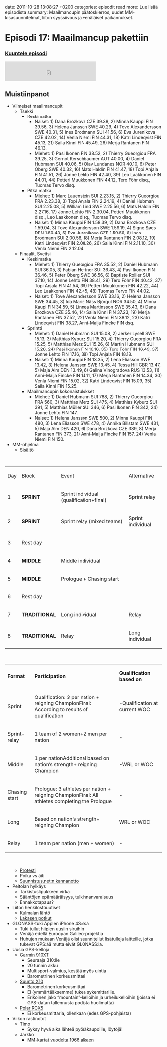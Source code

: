 date: 2011-10-28 13:08:27 +0200
categories: episodit
read more: Lue lis&auml;&auml; episodista
summary: Maailmancupin p&auml;&auml;t&ouml;skierros, uudet MM-kisasuunnitelmat, liiton syyssiivous ja ven&auml;l&auml;iset paikannukset.

# Episodi 17: Maailmancup pakettiin

### [Kuuntele episodi](http://traffic.libsyn.com/raskaasti/episodi-17-final.mp3)

<script type="text/javascript" src="http://player.wizzard.tv/player/o/j/x/133545922880/config/k-a981f8b500e1d1de/uuid/root/height/240/width/480/episode/k-f12b099bb3175ba5.m4v"></script>

<iframe src="http://www.facebook.com/plugins/likebox.php?href=http%3A%2F%2Fwww.facebook.com%2Fpages%2FRaskaasti%2F164707666913459&amp;width=292&amp;colorscheme=dark&amp;show_faces=false&amp;stream=false&amp;header=false&amp;height=62" scrolling="no" frameborder="0" style="border:none; overflow:hidden; width:292px; height:62px;" allowTransparency="true">
</iframe>

<h2>
  Muistiinpanot
</h2>

<ul>
  <li>Viimeiset maailmancupit
  </li>
  <li style="list-style: none">
    <ul>
      <li>Tsekki
      </li>
      <li style="list-style: none">
        <ul>
          <li>Keskimatka
          </li>
          <li style="list-style: none">
            <ul>
              <li>Naiset: 1) Dana Brozkova CZE 39.38, 2) Minna Kauppi FIN 39.56, 3) Helena Jansson SWE 40.29, 4) Tove Alexandersson SWE 40.31, 5) Ines Brodmann SUI 41.56, 6) Eva Jurenikova CZE 42.02, 14) Venla Niemi FIN 44.31, 18) Katri Lindeqvist FIN 45.13, 21) Saila Kinni FIN 45.49, 26) Merja Rantanen FIN 46.13.
              </li>
              <li>Miehet: 1) Pasi Ikonen FIN 38.52, 2) Thierry Gueorgiou FRA 39.25, 3) Gernot Kerschbaumer AUT 40.00, 4) Daniel Hubmann SUI 40.06, 5) Olav Lundanes NOR 40.10, 6) Peter &Ouml;berg SWE 40.32, 16) Mats Haldin FIN 41.47, 18) Topi Anjala FIN 41.51, 26) Jonne Lehto FIN 42.40, 39) Leo Laakkonen FIN 44.01, 44) Petteri Muukkonen FIN 44.12, Tero F&ouml;hr disq., Tuomas Tervo disq.
              </li>
            </ul>
          </li>
          <li>Pitk&auml; matka
          </li>
          <li style="list-style: none">
            <ul>
              <li>Miehet: 1) Marc Lauenstein SUI 2.23.15, 2) Thierry Gueorgiou FRA 2.23.38, 3) Topi Anjala FIN 2.24.19, 4) Daniel Hubman SUI 2.25.08, 5) William Lind SWE 2.25.56, 6) Mats Haldin FIN 2.27.16, 17) Jonne Lehto FIN 2.30.04, Petteri Muukkonen disq., Leo Laakkonen disq., Tuomas Tervo disq.
              </li>
              <li>Naiset: 1) Minna Kauppi FIN 1.58.39, 2) Dana Brozkova CZE 1.59.04, 3) Tove Alexandersson SWE 1.59.19, 4) Signe S&oslash;es DEN 1.59.43, 5) Eva Jurenikova CZE 1.59.56, 6) Ines Brodmann SUI 2.00.58, 18) Merja Rantanen FIN 2.08.12, 19) Katri Lindeqvist FIN 2.08.26, 26) Saila Kinni FIN 2.11.10, 30) Venla Niemi FIN 2.12.04.
              </li>
            </ul>
          </li>
        </ul>
      </li>
      <li>Finaalit, Sveitsi
      </li>
      <li style="list-style: none">
        <ul>
          <li>Keskimatka
          </li>
          <li style="list-style: none">
            <ul>
              <li>Miehet: 1) Thierry Gueorgiou FRA 35.52, 2) Daniel Hubmann SUI 36.05, 3) Fabian Hertner SUI 36.43, 4) Pasi Ikonen FIN 36.46, 5) Peter &Ouml;berg SWE 36.56, 6) Baptiste Rollier SUI 37.10, 14) Jonne Lehto FIN 38.41, 29) Tero F&ouml;hr FIN 40.42, 37) Topi Anjala FIN 41.54, 39) Petteri Muukkonen FIN 42.22, 44) Leo Laakkonen FIN 42.45, 48) Tuomas Tervo FIN 44.02.
              </li>
              <li>Naiset: 1) Tove Alexandersson SWE 33.16, 2) Helena Jansson SWE 34.45, 3) Ida Marie N&auml;ss Bj&ouml;rgul NOR 34.50, 4) Minna Kaupi FIN 34.59, 5) Linnea Martinsson SWE 35.43, 6) Dana Brozkova CZE 35.46, 14) Saila Kinni FIN 37.23, 19) Merja Rantanen FIN 37.52, 22) Venla Niemi FIN 38.12, 23) Katri Lindeqvist FIN 38.27, Anni-Maija Fincke FIN dsq.
              </li>
            </ul>
          </li>
          <li>Sprintti
          </li>
          <li style="list-style: none">
            <ul>
              <li>Miehet: 1) Daniel Hubmann SUI 15.08, 2) Jerker Lysell SWE 15.13, 3) Matthias Kyburz SUI 15.20, 4) Thierry Gueorgiou FRA 15.25, 5) Matthias Merz SUI 15.26, 6) Martin Hubmann SUI 15.28, 24) Pasi Ikonen FIN 16.16, 35) Tero F&ouml;hr FIN 16.49, 37) Jonne Lehto FIN 17.16, 38) Topi Anjala FIN 18.18.
              </li>
              <li>Naiset: 1) Minna Kauppi FIN 13.35, 2) Lena Eliasson SWE 13.42, 3) Helena Jansson SWE 13.45, 4) Tessa Hill GBR 13.47, 5) Maja Alm DEN 13.49, 6) Galina Vinogradova RUS 13.53, 11) Anni-Maija Fincke FIN 14.11, 17) Merja Rantanen FIN 14.34, 30) Venla Niemi FIN 15.02, 32) Katri Lindeqvist FIN 15.09, 35) Saila Kinni FIN 15.25.
              </li>
            </ul>
          </li>
          <li>Maailmancupin kokonaistulokset
          </li>
          <li style="list-style: none">
            <ul>
              <li>Miehet: 1) Daniel Hubmann SUI 788, 2) Thierry Gueorgiou FRA 560, 3) Matthias Merz SUI 475, 4) Matthias Kyburz SUI 391, 5) Matthias M&uuml;ller SUI 346, 6) Pasi Ikonen FIN 342, 24) Jonne Lehto FIN 147.
              </li>
              <li>Naiset: 1) Helena Jansson SWE 500, 2) Minna Kauppi FIN 480, 3) Lena Eliasson SWE 478, 4) Annika Billstam SWE 431, 5) Maja Alm DEN 420, 6) Dana Brozkova CZE 389, 8) Merja Rantanen FIN 373, 21) Anni-Maija Fincke FIN 157, 24) Venla Niemi FIN 150.
              </li>
            </ul>
          </li>
        </ul>
      </li>
    </ul>
  </li>
  <li>MM-ohjelma
  </li>
  <li style="list-style: none">
    <ul>
      <li>
        <a href="http://orienteering.org/foot-orienteering/woc-in-the-future/">Sis&auml;lt&ouml;</a>
      </li>
    </ul>
  </li>
</ul>
<p>
  <br />
</p>
<table cellspacing="0" cellpadding="0">
  <tbody>
    <tr>
      <td valign="middle">
        <p>
          Day
        </p>
      </td>
      <td valign="middle">
        <p>
          Block
        </p>
      </td>
      <td valign="middle">
        <p>
          Event
        </p>
      </td>
      <td valign="middle">
        <p>
          Alternative
        </p>
      </td>
    </tr>
    <tr>
      <td valign="middle">
        <p>
          1
        </p>
      </td>
      <td valign="middle">
        <p>
          <b>SPRINT</b>
        </p>
      </td>
      <td valign="middle">
        <p>
          Sprint individual (qualification+final)
        </p>
      </td>
      <td valign="middle">
        <p>
          Sprint relay
        </p>
      </td>
    </tr>
    <tr>
      <td valign="middle">
        <p>
          2
        </p>
      </td>
      <td valign="middle">
        <p>
          <b>SPRINT</b>
        </p>
      </td>
      <td valign="middle">
        <p>
          Sprint relay (mixed teams)
        </p>
      </td>
      <td valign="middle">
        <p>
          Sprint individual
        </p>
      </td>
    </tr>
    <tr>
      <td valign="middle">
        <p>
          3
        </p>
      </td>
      <td valign="middle">
        <p>
          Rest day
        </p>
      </td>
      <td valign="middle">
        <p>
          &nbsp;
        </p>
      </td>
      <td valign="middle">
        <p>
          &nbsp;
        </p>
      </td>
    </tr>
    <tr>
      <td valign="middle">
        <p>
          4
        </p>
      </td>
      <td valign="middle">
        <p>
          <b>MIDDLE</b>
        </p>
      </td>
      <td valign="middle">
        <p>
          Middle individual
        </p>
      </td>
      <td valign="middle">
        <p>
          &nbsp;
        </p>
      </td>
    </tr>
    <tr>
      <td valign="middle">
        <p>
          5
        </p>
      </td>
      <td valign="middle">
        <p>
          <b>MIDDLE</b>
        </p>
      </td>
      <td valign="middle">
        <p>
          Prologue + Chasing start
        </p>
      </td>
      <td valign="middle">
        <p>
          &nbsp;
        </p>
      </td>
    </tr>
    <tr>
      <td valign="middle">
        <p>
          6
        </p>
      </td>
      <td valign="middle">
        <p>
          Rest day
        </p>
      </td>
      <td valign="middle">
        <p>
          &nbsp;
        </p>
      </td>
      <td valign="middle">
        <p>
          &nbsp;
        </p>
      </td>
    </tr>
    <tr>
      <td valign="middle">
        <p>
          7
        </p>
      </td>
      <td valign="middle">
        <p>
          <b>TRADITIONAL</b>
        </p>
      </td>
      <td valign="middle">
        <p>
          Long individual
        </p>
      </td>
      <td valign="middle">
        <p>
          Relay
        </p>
      </td>
    </tr>
    <tr>
      <td valign="middle">
        <p>
          8
        </p>
      </td>
      <td valign="middle">
        <p>
          <b>TRADITIONAL</b>
        </p>
      </td>
      <td valign="middle">
        <p>
          Relay
        </p>
      </td>
      <td valign="middle">
        <p>
          Long individual
        </p>
      </td>
    </tr>
  </tbody>
</table>
<p>
  <br />
</p>
<table cellspacing="0" cellpadding="0">
  <tbody>
    <tr>
      <td valign="middle">
        <p>
          <b>Format</b>
        </p>
      </td>
      <td valign="middle">
        <p>
          <b>Participation</b>
        </p>
      </td>
      <td valign="middle">
        <p>
          <b>Qualification based on</b>
        </p>
      </td>
    </tr>
    <tr>
      <td valign="middle">
        <p>
          Sprint
        </p>
      </td>
      <td valign="middle">
        <p>
          Qualification: 3 per nation + reigning ChampionFinal: According to results of qualification
        </p>
      </td>
      <td valign="middle">
        <p>
          -Qualification at current WOC
        </p>
      </td>
    </tr>
    <tr>
      <td valign="middle">
        <p>
          Sprint- relay
        </p>
      </td>
      <td valign="middle">
        <p>
          1 team of 2 women+2 men per nation
        </p>
      </td>
      <td valign="middle">
        <p>
          -
        </p>
      </td>
    </tr>
    <tr>
      <td valign="middle">
        <p>
          Middle
        </p>
      </td>
      <td valign="middle">
        <p>
          1 per nationAdditional based on nation&rsquo;s strength+ reigning Champion
        </p>
      </td>
      <td valign="middle">
        <p>
          -WRL or WOC
        </p>
      </td>
    </tr>
    <tr>
      <td valign="middle">
        <p>
          Chasing start
        </p>
      </td>
      <td valign="middle">
        <p>
          Prologue: 3 athletes per nation + reigning ChampionFinal: All athletes completing the Prologue
        </p>
      </td>
      <td valign="middle">
        <p>
          -
        </p>
      </td>
    </tr>
    <tr>
      <td valign="middle">
        <p>
          Long
        </p>
      </td>
      <td valign="middle">
        <p>
          Based on nation&rsquo;s strength+ reigning Champion
        </p>
      </td>
      <td valign="middle">
        <p>
          WRL or WOC
        </p>
      </td>
    </tr>
    <tr>
      <td valign="middle">
        <p>
          Relay
        </p>
      </td>
      <td valign="middle">
        <p>
          1 team per nation (men + women)
        </p>
      </td>
      <td valign="middle">
        <p>
          -
        </p>
      </td>
    </tr>
  </tbody>
</table>
<p>
  <br />
</p>
<ul>
  <li style="list-style: none">
    <ul>
      <li>
        <a href="http://news.worldofo.com/2011/09/13/lundanes-looks-like-i-am-supporting-the-destruction-of-orienteering/#comments">Protesti</a>
      </li>
      <li>Poika vs &auml;iti
      </li>
      <li>
        <a href="http://www.suunnistus.net/G2/code/apps/columns/index.php?WriteID=67462">Suunnistus.net:n kannanotto</a>
      </li>
    </ul>
  </li>
  <li>Peltolan hylk&auml;ys
  </li>
  <li style="list-style: none">
    <ul>
      <li>Tarkistuslipukkeen virka
      </li>
      <li>S&auml;&auml;nt&ouml;jen ep&auml;m&auml;&auml;r&auml;isyys, tulkinnanvaraisuus
      </li>
      <li>Ennakkotapaus?
      </li>
    </ul>
  </li>
  <li>Liiton henkil&ouml;st&ouml;uutiset
  </li>
  <li style="list-style: none">
    <ul>
      <li>Kulmalan l&auml;ht&ouml;
      </li>
      <li>
        <a href="http://www.ssl.fi/SSL/sslwww.nsf/sp?open&amp;cid=Liitto&amp;screen=newsscreen&amp;newsid=content464289">Lakasen potkut</a>
      </li>
    </ul>
  </li>
  <li>GLONASS-tuki Applen iPhone 4S:ss&auml;
  </li>
  <li style="list-style: none">
    <ul>
      <li>Tuki tullut hiipien uusiin siruihin
      </li>
      <li>Ven&auml;j&auml; edell&auml; Euroopan Galileo-projektia
      </li>
      <li>Huhujen mukaan Ven&auml;j&auml; olisi suunnitellut lis&auml;tulleja laitteille, jotka tukevat GPS:&auml;&auml; mutta eiv&auml;t GLONASS:ia.
      </li>
    </ul>
  </li>
  <li>Uusia GPS-kelloja
  </li>
  <li style="list-style: none">
    <ul>
      <li>
        <a href="http://www.dcrainmaker.com/2011/10/garmin-forerunner-910xt-in-depth-review.html">Garmin 910XT</a>
      </li>
      <li style="list-style: none">
        <ul>
          <li>Seuraaja 310:lle
          </li>
          <li>20 tunnin akku
          </li>
          <li>Multisport-valmius, kest&auml;&auml; my&ouml;s uintia
          </li>
          <li>Barometrinen korkeusmittari
          </li>
        </ul>
      </li>
      <li>
        <a href="http://suunto.com/gb/en/products/Outdoor_Sports_Instruments/suunto-x10/suunto-x10">Suunto X10</a>
      </li>
      <li style="list-style: none">
        <ul>
          <li>Barometrinen korkeusmittari
          </li>
          <li>Ei (ymm&auml;rt&auml;&auml;ksemme) tukea sykemittarille.
          </li>
          <li>Erikoinen jako &ldquo;mountain&rdquo;-kelloihin ja urheilukelloihin (joissa ei GPS-datan tallennusta podista huolimatta)
          </li>
        </ul>
      </li>
      <li>
        <a href="http://www.dcrainmaker.com/2011/06/polar-rcx5-in-depth-review.html">Polar RCX5</a>
      </li>
      <li style="list-style: none">
        <ul>
          <li>Ei korkeusmittaria, ollenkaan (edes GPS-pohjaista)
          </li>
        </ul>
      </li>
    </ul>
  </li>
  <li>Viikon rastinotot
  </li>
  <li style="list-style: none">
    <ul>
      <li>Timo
      </li>
      <li style="list-style: none">
        <ul>
          <li>Syksy hyv&auml; aika l&auml;hte&auml; py&ouml;r&auml;kaupoille, l&ouml;yt&ouml;j&auml;!
          </li>
        </ul>
      </li>
      <li>Jarkko
      </li>
      <li style="list-style: none">
        <ul>
          <li>
            <a href="http://omaps.worldofo.com/?sr=WOC">MM-kartat vuodelta 1966 alkaen</a>
          </li>
        </ul>
      </li>
    </ul>
  </li>
</ul>
